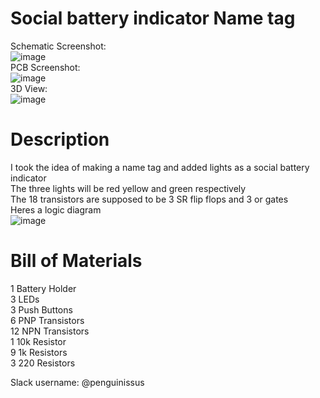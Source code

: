 # Social battery indicator Name tag

Schematic Screenshot:  
![image](https://github.com/user-attachments/assets/f8eb8bde-6203-4ef2-b853-4d16bbb4e7a0)  
PCB Screenshot:  
![image](https://github.com/user-attachments/assets/6143730d-b6fe-4cc1-b151-735376b150af)  
3D View:  
![image](https://github.com/user-attachments/assets/f7b7cc66-fb05-446f-a239-71ab9f6a59ca)  

# Description
I took the idea of making a name tag and added lights as a social battery indicator  
The three lights will be red yellow and green respectively  
The 18 transistors are supposed to be 3 SR flip flops and 3 or gates  
Heres a logic diagram  
![image](https://github.com/user-attachments/assets/5846d8d7-f997-4ed9-aac9-70e334819b37)

# Bill of Materials  
1 Battery Holder  
3 LEDs  
3 Push Buttons  
6 PNP Transistors  
12 NPN Transistors  
1 10k Resistor  
9 1k Resistors  
3 220 Resistors  
  
Slack username: @penguinissus  
